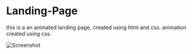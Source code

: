 # Landing-Page

this is a an animated landing page, created using html and css.
animation created using css.

![Screenshot](https://user-images.githubusercontent.com/106531695/179066380-1022456b-1c6b-4747-ac28-f7d76e4a23ac.png)
